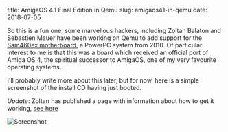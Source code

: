 title: AmigaOS 4.1 Final Edition in Qemu
slug: amigaos41-in-qemu
date: 2018-07-05


So this is a fun one, some marvellous hackers, including Zoltan Balaton and Sebastien Mauer have been working on Qemu to add support for the [Sam460ex motherboard](https://en.wikipedia.org/wiki/Sam460ex), a PowerPC system from 2010. Of particular interest to me is that this was a board which received an official port of Amiga OS 4, the spiritual successor to AmigaOS, one of my very favourite operating systems.

I'll probably write more about this later, but for now, here is a simple screenshot of the install CD having just booted.

*Update*: Zoltan has published a page with information about how to get it working, [see here](http://zero.eik.bme.hu/~balaton/qemu/amiga/)

![Screenshot]({filename}/images/2018-07-05-amigaos-qemu.png)
